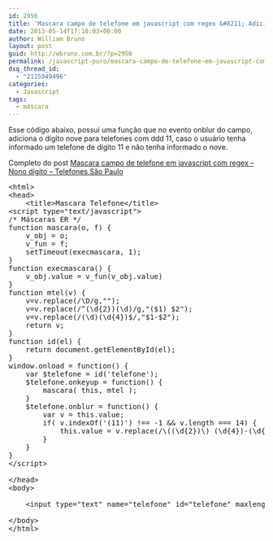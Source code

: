 ```yaml
---
id: 2956
title: 'Mascara campo de telefone em javascript com regex &#8211; Adiciona o nove para telefones de são paulo'
date: 2013-05-14T17:10:03+00:00
author: William Bruno
layout: post
guid: http://wbruno.com.br/?p=2956
permalink: /javascript-puro/mascara-campo-de-telefone-em-javascript-com-regex-adiciona-o-nove-para-telefones-de-sao-paulo/
dsq_thread_id:
  - "2115949496"
categories:
  - Javascript
tags:
  - máscara
---
```

Esse código abaixo, possui uma função que no evento onblur do campo, adiciona o dígito nove para telefones com ddd 11, caso o usuário tenha informado um telefone de dígito 11 e não tenha informado o nove.

Completo do post [Mascara campo de telefone em javascript com regex – Nono dígito – Telefones São Paulo](http://wbruno.com.br/2012/08/02/mascara-campo-de-telefone-em-javascript-com-regex-nono-digito-telefones-sao-paulo/)
  
<!--more-->

<pre class="javascript">&lt;html>
&lt;head>
    &lt;title>Mascara Telefone&lt;/title>
&lt;script type="text/javascript">
/* Máscaras ER */
function mascara(o, f) {
    v_obj = o;
    v_fun = f;
    setTimeout(execmascara, 1);
}
function execmascara() {
    v_obj.value = v_fun(v_obj.value)
}
function mtel(v) {
    v=v.replace(/\D/g,"");
    v=v.replace(/^(\d{2})(\d)/g,"($1) $2");
    v=v.replace(/(\d)(\d{4})$/,"$1-$2");
    return v;
}
function id(el) {
	return document.getElementById(el);
}
window.onload = function() {
	var $telefone = id('telefone');
	$telefone.onkeyup = function() {
		mascara( this, mtel );
	}
	$telefone.onblur = function() {
		var v = this.value;
		if( v.indexOf('(11)') !== -1 && v.length === 14) {
			this.value = v.replace(/\((\d{2})\) (\d{4})-(\d{4})/g,'($1) 9$2-$3');
		}
	}
}
&lt;/script>

&lt;/head>
&lt;body>

    &lt;input type="text" name="telefone" id="telefone" maxlength="15" />

&lt;/body>
&lt;/html>
</pre>